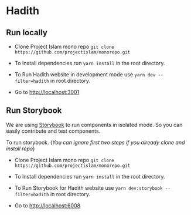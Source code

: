# Hadith

## Run locally

- Clone Project Islam mono repo `git clone https://github.com/projectislam/monorepo.git`

- To Install dependencies run `yarn install` in the root directory.

- To Run Hadith website in development mode use `yarn dev --filter=hadith` in root directory.

- Go to [http://localhost:3001](http://localhost:3001)

## Run Storybook

We are using [Storybook](https://storybook.js.org/) to run components in isolated mode. So you can easily
contribute and test components.

To run storybook. (_You can ignore first two steps if you already clone and install repo_)

- Clone Project Islam mono repo `git clone https://github.com/projectislam/monorepo.git`

- To Install dependencies run `yarn install` in the root directory.

- To Run Storybook for Hadith website use `yarn dev:storybook --filter=hadith` in root directory.

- Go to [http://localhost:6008](http://localhost:6008)
